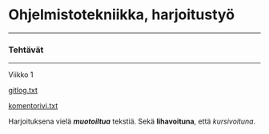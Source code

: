 # Ohjelmistotekniikka, harjoitustyö
-----------------------------------
### Tehtävät
------------
Viikko 1

[gitlog.txt](https://github.com/KA0Sgames/ot-harjoitustyo/blob/master/laskarit/viikko1/gitlog.txt)

[komentorivi.txt](https://github.com/KA0Sgames/ot-harjoitustyo/blob/master/laskarit/viikko1/komentorivi.txt)

Harjoituksena vielä __*muotoiltua*__ tekstiä. Sekä **lihavoituna**, että *kursivoituna*.
